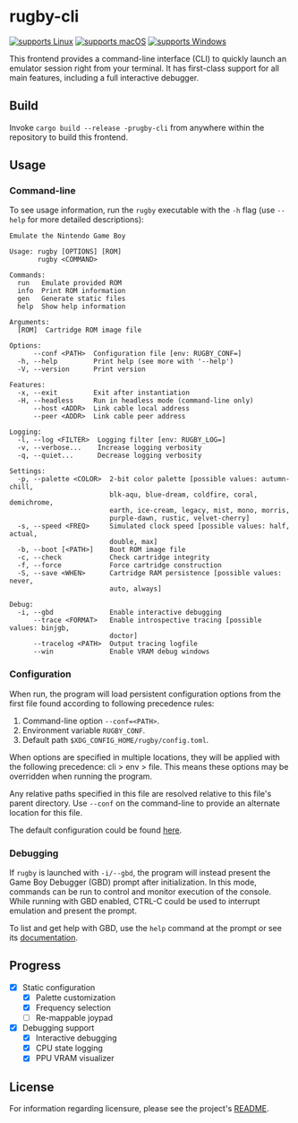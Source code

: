 # rugby-cli

[![supports Linux][nix.badge]](#)
[![supports macOS][mac.badge]](#)
[![supports Windows][win.badge]](#)

This frontend provides a command-line interface (CLI) to quickly launch an
emulator session right from your terminal. It has first-class support for all
main features, including a full interactive debugger.

## Build

Invoke `cargo build --release -prugby-cli` from anywhere within the repository
to build this frontend.

## Usage

### Command-line

To see usage information, run the `rugby` executable with the `-h` flag (use
`--help` for more detailed descriptions):

```
Emulate the Nintendo Game Boy

Usage: rugby [OPTIONS] [ROM]
       rugby <COMMAND>

Commands:
  run   Emulate provided ROM
  info  Print ROM information
  gen   Generate static files
  help  Show help information

Arguments:
  [ROM]  Cartridge ROM image file

Options:
      --conf <PATH>  Configuration file [env: RUGBY_CONF=]
  -h, --help         Print help (see more with '--help')
  -V, --version      Print version

Features:
  -x, --exit         Exit after instantiation
  -H, --headless     Run in headless mode (command-line only)
      --host <ADDR>  Link cable local address
      --peer <ADDR>  Link cable peer address

Logging:
  -l, --log <FILTER>  Logging filter [env: RUGBY_LOG=]
  -v, --verbose...    Increase logging verbosity
  -q, --quiet...      Decrease logging verbosity

Settings:
  -p, --palette <COLOR>  2-bit color palette [possible values: autumn-chill,
                         blk-aqu, blue-dream, coldfire, coral, demichrome,
                         earth, ice-cream, legacy, mist, mono, morris,
                         purple-dawn, rustic, velvet-cherry]
  -s, --speed <FREQ>     Simulated clock speed [possible values: half, actual,
                         double, max]
  -b, --boot [<PATH>]    Boot ROM image file
  -c, --check            Check cartridge integrity
  -f, --force            Force cartridge construction
  -S, --save <WHEN>      Cartridge RAM persistence [possible values: never,
                         auto, always]

Debug:
  -i, --gbd              Enable interactive debugging
      --trace <FORMAT>   Enable introspective tracing [possible values: binjgb,
                         doctor]
      --tracelog <PATH>  Output tracing logfile
      --win              Enable VRAM debug windows
```

### Configuration

When run, the program will load persistent configuration options from the first
file found according to following precedence rules:
1. Command-line option `--conf=<PATH>`.
1. Environment variable `RUGBY_CONF`.
1. Default path `$XDG_CONFIG_HOME/rugby/config.toml`.

When options are specified in multiple locations, they will be applied with the
following precedence: cli > env > file. This means these options may be
overridden when running the program.

Any relative paths specified in this file are resolved relative to this file's
parent directory. Use `--conf` on the command-line to provide an alternate
location for this file.

The default configuration could be found [here][config].

### Debugging

If `rugby` is launched with `-i/--gbd`, the program will instead present the
Game Boy Debugger (GBD) prompt after initialization. In this mode, commands can
be run to control and monitor execution of the console. While running with GBD
enabled, CTRL-C could be used to interrupt emulation and present the prompt.

To list and get help with GBD, use the `help` command at the prompt or see its
[documentation](/gbd/README.md).

## Progress

- [x] Static configuration
  - [x] Palette customization
  - [x] Frequency selection
  - [ ] Re-mappable joypad
- [x] Debugging support
  - [x] Interactive debugging
  - [x] CPU state logging
  - [x] PPU VRAM visualizer

## License

For information regarding licensure, please see the project's [README][license].

<!--
  Reference-style links
-->

<!-- Badges -->
[mac.badge]: https://img.shields.io/badge/macOS-000?logo=apple&logoColor=fff
[nix.badge]: https://img.shields.io/badge/Linux-FCC624?logo=linux&logoColor=000
[win.badge]: https://img.shields.io/badge/Windows-0078D4?logo=windows&logoColor=fff

<!-- Usage -->
[config]:  ./rugby.toml

<!-- License -->
[license]: /README.md#license
